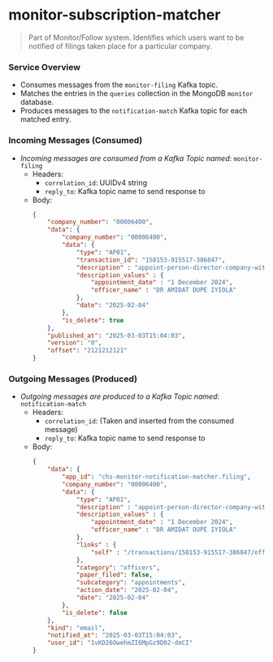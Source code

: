 # monitor-subscription-matcher

> Part of Monitor/Follow system. Identifies which users want to be notified of filings taken place for a particular
company.

### Service Overview
- Consumes messages from the `monitor-filing` Kafka topic.
- Matches the entries in the `queries` collection in the MongoDB `monitor` database.
- Produces messages to the `notification-match` Kafka topic for each matched entry.

### Incoming Messages (Consumed)
- *Incoming messages are consumed from a Kafka Topic named*: `monitor-filing`
  - Headers:
    - `correlation_id`: UUIDv4 string
    - `reply_to`: Kafka topic name to send response to
  - Body:
    ```json
    {
        "company_number": "00006400",
        "data": {
            "company_number": "00006400",
            "data": {
                "type": "AP01",
                "transaction_id": "158153-915517-386847",
                "description" : "appoint-person-director-company-with-name-date",
                "description_values" : {
                    "appointment_date" : "1 December 2024",
                    "officer_name" : "DR AMIDAT DUPE IYIOLA"
                },
                "date": "2025-02-04"
            },
            "is_delete": true
        },
        "published_at": "2025-03-03T15:04:03",
        "version": "0",
        "offset": "2121212121"
    }
    ```
    
### Outgoing Messages (Produced)
- *Outgoing messages are produced to a Kafka Topic named*: `notification-match`
  - Headers:
    - `correlation_id`: (Taken and inserted from the consumed message)
    - `reply_to`: Kafka topic name to send response to
  - Body:
    ```json
    {
        "data": {
            "app_id": "chs-monitor-notification-matcher.filing",
            "company_number": "00006400",
            "data": {
                "type": "AP01",
                "description" : "appoint-person-director-company-with-name-date",
                "description_values" : {
                    "appointment_date" : "1 December 2024",
                    "officer_name" : "DR AMIDAT DUPE IYIOLA"
                },
                "links" : {
                    "self" : "/transactions/158153-915517-386847/officers/67a2396e8e70c90c76a3ba62"
                },
                "category": "officers",
                "paper_filed": false,
                "subcategory": "appointments",
                "action_date": "2025-02-04",
                "date": "2025-02-04"
            },
            "is_delete": false
        },
        "kind": "email",
        "notified_at": "2025-03-03T15:04:03",
        "user_id": "1vKD26OwehmZI6MpGz9D02-dmCI"
    }
    ```
